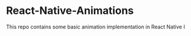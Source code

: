 # React-Native-Animations 
This repo contains some basic animation implementation in React Native 
I 

